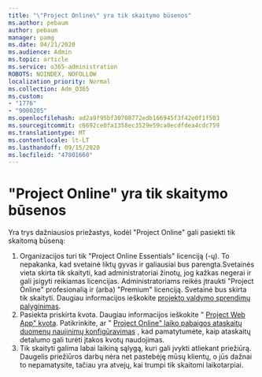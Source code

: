 ```yaml
---
title: "\"Project Online\" yra tik skaitymo būsenos"
ms.author: pebaum
author: pebaum
manager: pamg
ms.date: 04/21/2020
ms.audience: Admin
ms.topic: article
ms.service: o365-administration
ROBOTS: NOINDEX, NOFOLLOW
localization_priority: Normal
ms.collection: Adm_O365
ms.custom:
- "1776"
- "9000205"
ms.openlocfilehash: ad2a9f95bf30708772edb166945f3f42e0f1f503
ms.sourcegitcommit: c6692ce0fa1358ec3529e59ca0ecdfdea4cdc759
ms.translationtype: MT
ms.contentlocale: lt-LT
ms.lasthandoff: 09/15/2020
ms.locfileid: "47801660"
---
```

# <a name="project-online-is-in-a-read-only-state"></a>"Project Online" yra tik skaitymo būsenos

Yra trys dažniausios priežastys, kodėl "Project Online" gali pasiekti tik skaitomą būseną:

1. Organizacijos turi tik "Project Online Essentials" licenciją (-ų). To nepakanka, kad svetainė liktų gyvas ir galiausiai bus parengta.Svetainės vieta skirta tik skaityti, kad administratoriai žinotų, jog kažkas negerai ir gali įsigyti reikiamas licencijas. Administratoriams reikės įtraukti "Project Online" profesionalią ir (arba) "Premium" licenciją. Svetainė bus skirta tik skaityti. Daugiau informacijos ieškokite [projekto valdymo sprendimų palyginimas](https://products.office.com/project/compare-microsoft-project-management-software?tab=1).
2. Pasiekta priskirta kvota. Daugiau informacijos ieškokite " [Project Web App" kvota](https://docs.microsoft.com/projectonline/tune-project-online-performance#project-web-app-quota). Patikrinkite, ar " [Project Online" laiko pabaigos ataskaitų duomenų naujinimų konfigūravimas](https://docs.microsoft.com/ProjectOnline/configure-rollup-of-timephased-reporting-data-in-project-online) , kad pamatytumėte, kaip ataskaitų detalumo gali turėti įtakos kvotų naudojimas.
3. Tik skaityti galima labai laikiną sąlygą, kuri gali įvykti atliekant priežiūrą. Daugelis priežiūros darbų nėra net pastebėję mūsų klientų, o jūs dažnai to nepamatysite, tačiau yra atvejų, kai trumpi tik skaitomi laikotarpiai.
